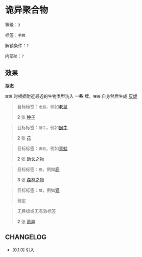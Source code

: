 # 诡异聚合物

等级：`3`

标签：`手牌`

解锁条件：`?`

内部id：`?`

## 效果

**拟态**

`放置` 时根据附近最近的生物类型洗入 **一些** 牌，`摧毁` 自身然后生成 [灰烬](灰烬.md)

> 目标标签：`老鼠`，例如[老鼠](老鼠.md)
>
> **2** 张 [种子](../卡牌组/种子.md)

> 目标标签：`蜗牛`，例如[蜗牛](蜗牛.md)
>
> **2** 张 [花](../卡牌组/花.md)

> 目标标签：`青蛙`，例如[青蛙](青蛙.md)
>
> **2** 张 [助长之物](../卡牌组/助长之物.md)

> 目标标签：`鹿`，例如[鹿](鹿.md)
>
> **3** 张 [森林之物](../卡牌组/森林之物.md)

> 目标标签：`猫`，例如[猫](猫.md)
>
> 待定

> 无目标或无有效标签
>
> **2** 张 [诡异](../卡牌组/诡异.md)

## CHANGELOG

- [0.1.0] 引入
